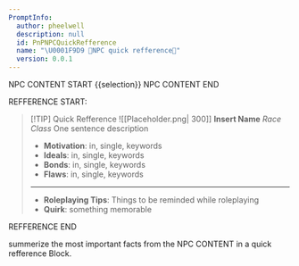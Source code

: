 ```yaml
---
PromptInfo:
  author: pheelwell
  description: null
  id: PnPNPCQuickRefference
  name: "\U0001F9D9 👤NPC quick refference👤"
  version: 0.0.1
---
```


NPC CONTENT START
{{selection}}
NPC CONTENT END

REFFERENCE START:

> [!TIP] Quick Refference
> ![[Placeholder.png| 300]] 
> **Insert Name** _Race Class_ 
>  One sentence description
>- **Motivation**: in, single, keywords
>- **Ideals**: in, single, keywords
>- **Bonds**: in, single, keywords
>- **Flaws**: in, single, keywords
> ____
>- **Roleplaying Tips**: Things to be reminded while roleplaying
>-  **Quirk**: something memorable

REFFERENCE END

summerize the most important facts from the NPC CONTENT in a quick refference Block.
